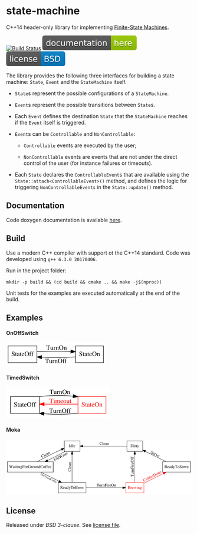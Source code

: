 # state-machine

C++14 header-only library for implementing
[Finite-State Machines](https://en.wikipedia.org/wiki/Finite-state_machine).

[![Build Status][build-img]][build-link]
[![Documentation][doc-img]][doc-link]
[![License][license-img]][license-link]

The library provides the following three interfaces for building a state
 machine: `State`, `Event` and the `StateMachine` itself.

- `State`s represent the possible configurations of a `StateMachine`.

- `Event`s represent the possible transitions between `State`s.

- Each `Event` defines the destination `State` that the `StateMachine`
  reaches if the `Event` itself is triggered.

- `Event`s can be `Controllable` and `NonControllable`:

  - `Controllable` events are executed by the user;

  - `NonControllable` events are events that are not under the direct control
    of the user (for instance failures or timeouts).

- Each `State` declares the `ControllableEvent`s that are available using the
  `State::attach<ControllableEvent>()` method, and defines the logic for
  triggering `NonControllableEvents` in the `State::update()` method.

## Documentation

Code doxygen documentation is available [here][doc-link].

## Build

Use a modern C++ compiler with support ot the C++14 standard.
Code was developed using `g++ 6.3.0 20170406`.

Run in the project folder:

```
mkdir -p build && (cd build && cmake .. && make -j$(nproc))
```

Unit tests for the examples are executed automatically at the end of the build.

## Examples

#### OnOffSwitch

[![OnOffSwitch][example-img-onoffswitch]][example-code-onoffswitch]

#### TimedSwitch

[![TimedSwitch][example-img-timedswitch]][example-code-timedswitch]

#### Moka

[![Moka][example-img-moka]][example-code-moka]

## License

Released under *BSD 3-clause*. See [license file](LICENSE).


[build-img]: https://travis-ci.org/antoniocoratelli/state-machine.svg?branch=master
[build-link]: https://travis-ci.org/antoniocoratelli/state-machine
[doc-img]: https://raw.githubusercontent.com/antoniocoratelli/state-machine/master/doc/badges/doc.svg
[doc-link]: https://antoniocoratellimirrors.gitlab.io/state-machine/annotated.html
[license-img]: https://raw.githubusercontent.com/antoniocoratelli/state-machine/master/doc/badges/license.svg
[license-link]: LICENSE

[example-img-onoffswitch]: doc/examples/onoffswitch.jpg
[example-img-timedswitch]: doc/examples/timedswitch.jpg
[example-img-moka]: doc/examples/moka.jpg

[example-code-onoffswitch]: examples/onoffswitch/OnOffSwitch.cpp
[example-code-timedswitch]: examples/timedswitch/TimedSwitch.cpp
[example-code-moka]: examples/moka/Moka.cpp
